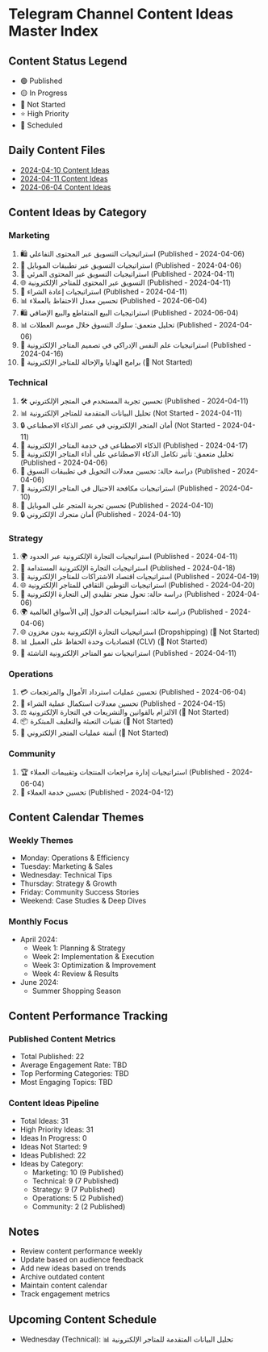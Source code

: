 # Telegram Channel Content Ideas Master Index

## Content Status Legend
- 🟢 Published
- 🟡 In Progress
- 🔴 Not Started
- ⭐ High Priority
- 📅 Scheduled

## Daily Content Files
- [2024-04-10 Content Ideas](2024-04-10-content-ideas.md)
- [2024-04-11 Content Ideas](2024-04-11-content-ideas.md)
- [2024-06-04 Content Ideas](2024-06-04-content-ideas.md)

## Content Ideas by Category

### Marketing
1. 🛍️ استراتيجيات التسويق عبر المحتوى التفاعلي (Published - 2024-04-06)
2. 📱 استراتيجيات التسويق عبر تطبيقات الموبايل (Published - 2024-04-06)
3. 🎥 استراتيجيات التسويق عبر المحتوى المرئي (Published - 2024-04-11)
4. 🌐 التسويق عبر المحتوى للمتاجر الإلكترونية (Published - 2024-04-11)
5. 🔄 استراتيجيات إعادة الشراء (Published - 2024-04-11)
6. 📊 تحسين معدل الاحتفاظ بالعملاء (Published - 2024-06-04)
7. 🛍️ استراتيجيات البيع المتقاطع والبيع الإضافي (Published - 2024-06-04)
8. 📊 تحليل متعمق: سلوك التسوق خلال موسم العطلات (Published - 2024-04-06)
9. 🧠 استراتيجيات علم النفس الإدراكي في تصميم المتاجر الإلكترونية (Published - 2024-04-16)
10. 🎁 برامج الهدايا والإحالة للمتاجر الإلكترونية (🔴 Not Started)

### Technical
1. 🛠️ تحسين تجربة المستخدم في المتجر الإلكتروني (Published - 2024-04-11)
2. 📊 تحليل البيانات المتقدمة للمتاجر الإلكترونية (Not Started - 2024-04-11)
3. 🔒 أمان المتجر الإلكتروني في عصر الذكاء الاصطناعي (Not Started - 2024-04-11)
4. 🤖 الذكاء الاصطناعي في خدمة المتاجر الإلكترونية (Published - 2024-04-17)
5. 🤖 تحليل متعمق: تأثير تكامل الذكاء الاصطناعي على أداء المتاجر الإلكترونية (Published - 2024-04-06)
6. 📱 دراسة حالة: تحسين معدلات التحويل في تطبيقات التسوق (Published - 2024-04-06)
7. 🚫 استراتيجيات مكافحة الاحتيال في المتاجر الإلكترونية (Published - 2024-04-10)
8. 📱 تحسين تجربة المتجر على الموبايل (Published - 2024-04-10)
9. 🔒 أمان متجرك الإلكتروني (Published - 2024-04-10)

### Strategy
1. 🌍 استراتيجيات التجارة الإلكترونية عبر الحدود (Published - 2024-04-11)
2. 🌱 استراتيجيات التجارة الإلكترونية المستدامة (Published - 2024-04-18)
3. 🔄 استراتيجيات اقتصاد الاشتراكات للمتاجر الإلكترونية (Published - 2024-04-19)
4. 🌐 استراتيجيات التوطين الثقافي للمتاجر الإلكترونية (Published - 2024-04-20)
5. 💼 دراسة حالة: تحول متجر تقليدي إلى التجارة الإلكترونية (Published - 2024-04-06)
6. 🌍 دراسة حالة: استراتيجيات الدخول إلى الأسواق العالمية (Published - 2024-04-06)
7. 🌐 استراتيجيات التجارة الإلكترونية بدون مخزون (Dropshipping) (🔴 Not Started)
8. 📊 اقتصاديات وحدة الحفاظ على العميل (CLV) (🔴 Not Started)
9. 🌱 استراتيجيات نمو المتاجر الإلكترونية الناشئة (Published - 2024-04-11)

### Operations
1. 💳 تحسين عمليات استرداد الأموال والمرتجعات (Published - 2024-06-04)
2. 🛒 تحسين معدلات استكمال عملية الشراء (Published - 2024-04-15)
3. ⚖️ الالتزام بالقوانين والتشريعات في التجارة الإلكترونية (🔴 Not Started)
4. 📦 تقنيات التعبئة والتغليف المبتكرة (🔴 Not Started)
5. 🔄 أتمتة عمليات المتجر الإلكتروني (🔴 Not Started)

### Community
1. 🏆 استراتيجيات إدارة مراجعات المنتجات وتقييمات العملاء (Published - 2024-06-04)
2. 🌟 تحسين خدمة العملاء (Published - 2024-04-12)

## Content Calendar Themes

### Weekly Themes
- Monday: Operations & Efficiency
- Tuesday: Marketing & Sales
- Wednesday: Technical Tips
- Thursday: Strategy & Growth
- Friday: Community Success Stories
- Weekend: Case Studies & Deep Dives

### Monthly Focus
- April 2024:
  - Week 1: Planning & Strategy
  - Week 2: Implementation & Execution
  - Week 3: Optimization & Improvement
  - Week 4: Review & Results
- June 2024:
  - Summer Shopping Season

## Content Performance Tracking

### Published Content Metrics
- Total Published: 22
- Average Engagement Rate: TBD
- Top Performing Categories: TBD
- Most Engaging Topics: TBD

### Content Ideas Pipeline
- Total Ideas: 31
- High Priority Ideas: 31
- Ideas In Progress: 0
- Ideas Not Started: 9
- Ideas Published: 22
- Ideas by Category:
  - Marketing: 10 (9 Published)
  - Technical: 9 (7 Published)
  - Strategy: 9 (7 Published)
  - Operations: 5 (2 Published)
  - Community: 2 (2 Published)

## Notes
- Review content performance weekly
- Update based on audience feedback
- Add new ideas based on trends
- Archive outdated content
- Maintain content calendar
- Track engagement metrics

## Upcoming Content Schedule
- Wednesday (Technical): 📊 تحليل البيانات المتقدمة للمتاجر الإلكترونية
